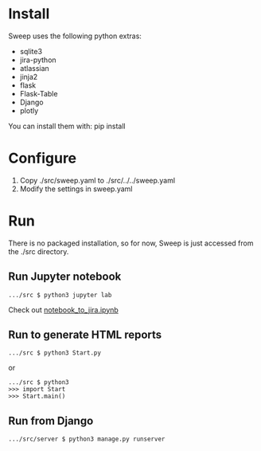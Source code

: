 # Install

Sweep uses the following python extras:
* sqlite3
* jira-python
* atlassian
* jinja2
* flask
* Flask-Table
* Django
* plotly

You can install them with: pip install <name>

# Configure

1. Copy ./src/sweep.yaml to ./src/../../sweep.yaml
2. Modify the settings in sweep.yaml


# Run

There is no packaged installation, so for now, Sweep is just accessed from the ./src directory.

## Run Jupyter notebook

    .../src $ python3 jupyter lab

Check out [notebook_to_jira.ipynb](notebook_to_jira.ipynb)


## Run to generate HTML reports

    .../src $ python3 Start.py

or

    .../src $ python3
    >>> import Start
    >>> Start.main()

## Run from Django

    .../src/server $ python3 manage.py runserver
